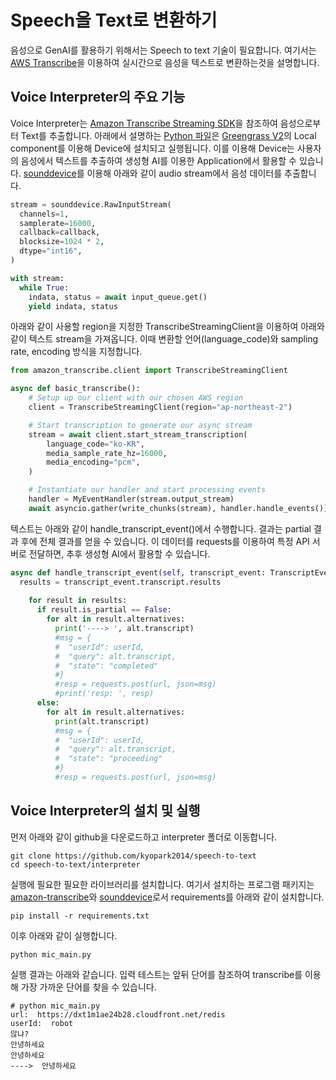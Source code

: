 # Speech을 Text로 변환하기

음성으로 GenAI를 활용하기 위해서는 Speech to text 기술이 필요합니다. 여기서는 [AWS Transcribe](https://aws.amazon.com/ko/transcribe/)을 이용하여 실시간으로 음성을 텍스트로 변환하는것을 설명합니다.

## Voice Interpreter의 주요 기능

Voice Interpreter는 [Amazon Transcribe Streaming SDK](https://github.com/awslabs/amazon-transcribe-streaming-sdk)을 참조하여 음성으로부터 Text를 추출합니다. 아래에서 설명하는 [Python 파일](./interpreter/mic_main.py)은 [Greengrass V2](https://docs.aws.amazon.com/greengrass/v2/developerguide/develop-greengrass-components.html)의 Local component를 이용해 Device에 설치되고 실행됩니다. 이를 이용해 Device는 사용자의 음성에서 텍스트를 추출하여 생성형 AI를 이용한 Application에서 활용할 수 있습니다. [sounddevice](https://pypi.org/project/sounddevice/)를 이용해 아래와 같이 audio stream에서 음성 데이터를 추출합니다.

```python
stream = sounddevice.RawInputStream(
  channels=1,
  samplerate=16000,
  callback=callback,
  blocksize=1024 * 2,
  dtype="int16",
)

with stream:
  while True:
    indata, status = await input_queue.get()
    yield indata, status
```

아래와 같이 사용할 region을 지정한 TranscribeStreamingClient을 이용하여 아래와 같이 텍스트 stream을 가져옵니다. 이때 변환할 언어(language_code)와 sampling rate, encoding 방식을 지정합니다. 

```python
from amazon_transcribe.client import TranscribeStreamingClient

async def basic_transcribe():
    # Setup up our client with our chosen AWS region
    client = TranscribeStreamingClient(region="ap-northeast-2")

    # Start transcription to generate our async stream
    stream = await client.start_stream_transcription(
        language_code="ko-KR",
        media_sample_rate_hz=16000,
        media_encoding="pcm",
    )

    # Instantiate our handler and start processing events
    handler = MyEventHandler(stream.output_stream)
    await asyncio.gather(write_chunks(stream), handler.handle_events())
````

텍스트는 아래와 같이 handle_transcript_event()에서 수행합니다. 결과는 partial 결과 후에 전체 결과를 얻을 수 있습니다. 이 데이터를 requests를 이용하여 특정 API 서버로 전달하면, 추후 생성형 AI에서 활용할 수 있습니다. 
```python
async def handle_transcript_event(self, transcript_event: TranscriptEvent):
  results = transcript_event.transcript.results
                       
    for result in results:       
      if result.is_partial == False:
        for alt in result.alternatives:
          print('----> ', alt.transcript)
          #msg = {
          #  "userId": userId,
          #  "query": alt.transcript,
          #  "state": "completed"
          #}
          #resp = requests.post(url, json=msg)
          #print('resp: ', resp)
      else:
        for alt in result.alternatives:
          print(alt.transcript)    
          #msg = {
          #  "userId": userId,
          #  "query": alt.transcript,
          #  "state": "proceeding"
          #}
          #resp = requests.post(url, json=msg)
```

## Voice Interpreter의 설치 및 실행

먼저 아래와 같이 github을 다운로드하고 interpreter 폴더로 이동합니다. 

```text
git clone https://github.com/kyopark2014/speech-to-text
cd speech-to-text/interpreter
```

실행에 필요한 필요한 라이브러리를 설치합니다. 여기서 설치하는 프로그램 패키지는 [amazon-transcribe](https://pypi.org/project/amazon-transcribe/)와 [sounddevice](https://pypi.org/project/sounddevice/)로서 requirements를 아래와 같이 설치합니다.

```text
pip install -r requirements.txt
```

이후 아래와 같이 실행합니다.

```text
python mic_main.py
```

실행 결과는 아래와 같습니다. 입력 테스트는 앞뒤 단어를 참조하여 transcribe를 이용해 가장 가까운 단어를 찾을 수 있습니다.

```text
# python mic_main.py 
url:  https://dxt1m1ae24b28.cloudfront.net/redis
userId:  robot
않냐?
안녕하세요
안녕하세요
---->  안녕하세요
```
